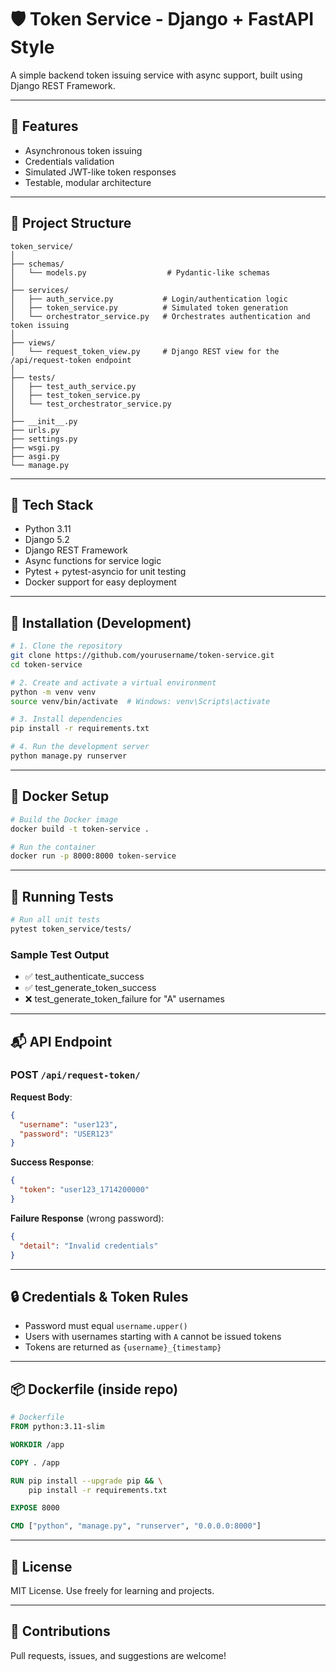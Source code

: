 # 🛡️ Token Service - Django + FastAPI Style 

A simple backend token issuing service with async support, built using Django REST Framework.

---

## 🚀 Features

- Asynchronous token issuing
- Credentials validation
- Simulated JWT-like token responses
- Testable, modular architecture

---

## 📁 Project Structure

```
token_service/
│
├── schemas/
│   └── models.py                  # Pydantic-like schemas
│
├── services/
│   ├── auth_service.py           # Login/authentication logic
│   ├── token_service.py          # Simulated token generation
│   └── orchestrator_service.py   # Orchestrates authentication and token issuing
│
├── views/
│   └── request_token_view.py     # Django REST view for the /api/request-token endpoint
│
├── tests/
│   ├── test_auth_service.py
│   ├── test_token_service.py
│   └── test_orchestrator_service.py
│
├── __init__.py
├── urls.py
├── settings.py
├── wsgi.py
├── asgi.py
└── manage.py
```

---

## 🧰 Tech Stack

- Python 3.11
- Django 5.2
- Django REST Framework
- Async functions for service logic
- Pytest + pytest-asyncio for unit testing
- Docker support for easy deployment

---

## 🔧 Installation (Development)

```bash
# 1. Clone the repository
git clone https://github.com/yourusername/token-service.git
cd token-service

# 2. Create and activate a virtual environment
python -m venv venv
source venv/bin/activate  # Windows: venv\Scripts\activate

# 3. Install dependencies
pip install -r requirements.txt

# 4. Run the development server
python manage.py runserver
```

---

## 🐳 Docker Setup

```bash
# Build the Docker image
docker build -t token-service .

# Run the container
docker run -p 8000:8000 token-service
```

---

## 🧪 Running Tests

```bash
# Run all unit tests
pytest token_service/tests/
```

### Sample Test Output

- ✅ test_authenticate_success
- ✅ test_generate_token_success
- ❌ test_generate_token_failure for "A" usernames

---

## 📬 API Endpoint

### POST `/api/request-token/`

**Request Body**:

```json
{
  "username": "user123",
  "password": "USER123"
}
```

**Success Response**:

```json
{
  "token": "user123_1714200000"
}
```

**Failure Response** (wrong password):

```json
{
  "detail": "Invalid credentials"
}
```

---

## 🔒 Credentials & Token Rules

- Password must equal `username.upper()`
- Users with usernames starting with `A` cannot be issued tokens
- Tokens are returned as `{username}_{timestamp}`

---

## 📦 Dockerfile (inside repo)

```dockerfile
# Dockerfile
FROM python:3.11-slim

WORKDIR /app

COPY . /app

RUN pip install --upgrade pip && \
    pip install -r requirements.txt

EXPOSE 8000

CMD ["python", "manage.py", "runserver", "0.0.0.0:8000"]
```

---

## 📝 License

MIT License. Use freely for learning and projects.

---

## 🤝 Contributions

Pull requests, issues, and suggestions are welcome!